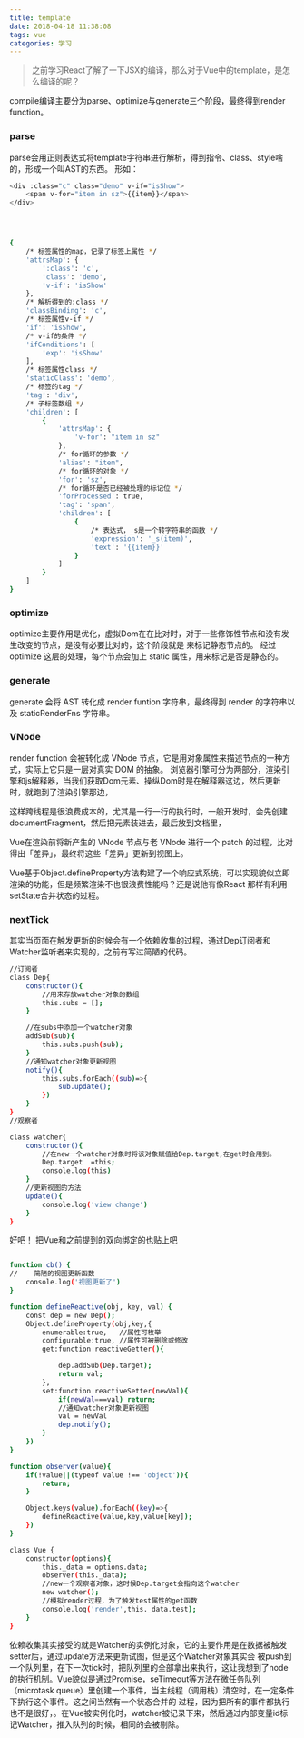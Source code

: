```yaml
---
title: template
date: 2018-04-18 11:38:08
tags: vue
categories: 学习
---
```


>之前学习React了解了一下JSX的编译，那么对于Vue中的template，是怎么编译的呢？
<!--more-->

compile编译主要分为parse、optimize与generate三个阶段，最终得到render function。

### parse

parse会用正则表达式将template字符串进行解析，得到指令、class、style啥的，形成一个叫AST的东西。
形如：
```bash
<div :class="c" class="demo" v-if="isShow">
    <span v-for="item in sz">{{item}}</span>
</div>




{
    /* 标签属性的map，记录了标签上属性 */
    'attrsMap': {
        ':class': 'c',
        'class': 'demo',
        'v-if': 'isShow'
    },
    /* 解析得到的:class */
    'classBinding': 'c',
    /* 标签属性v-if */
    'if': 'isShow',
    /* v-if的条件 */
    'ifConditions': [
        'exp': 'isShow'
    ],
    /* 标签属性class */
    'staticClass': 'demo',
    /* 标签的tag */
    'tag': 'div',
    /* 子标签数组 */
    'children': [
        {
            'attrsMap': {
                'v-for': "item in sz"
            },
            /* for循环的参数 */
            'alias': "item",
            /* for循环的对象 */
            'for': 'sz',
            /* for循环是否已经被处理的标记位 */
            'forProcessed': true,
            'tag': 'span',
            'children': [
                {
                    /* 表达式，_s是一个转字符串的函数 */
                    'expression': '_s(item)',
                    'text': '{{item}}'
                }
            ]
        }
    ]
}
```
### optimize
optimize主要作用是优化，虚拟Dom在在比对时，对于一些修饰性节点和没有发生改变的节点，是没有必要比对的，这个阶段就是
来标记静态节点的。
经过 optimize 这层的处理，每个节点会加上 static 属性，用来标记是否是静态的。


### generate

generate 会将 AST 转化成 render funtion 字符串，最终得到 render 的字符串以及 staticRenderFns 字符串。

### VNode

render function 会被转化成 VNode 节点，它是用对象属性来描述节点的一种方式，实际上它只是一层对真实 DOM 的抽象。
浏览器引擎可分为两部分，渲染引擎和js解释器，当我们获取Dom元素、操纵Dom时是在解释器这边，然后更新时，就跑到了渲染引擎那边，

这样跨线程是很浪费成本的，尤其是一行一行的执行时，一般开发时，会先创建documentFragment，然后把元素装进去，最后放到文档里，

Vue在渲染前将新产生的 VNode 节点与老 VNode 进行一个 patch 的过程，比对得出「差异」，最终将这些「差异」更新到视图上。

Vue基于Object.defineProperty方法构建了一个响应式系统，可以实现貌似立即渲染的功能，但是频繁渲染不也很浪费性能吗？还是说他有像React
那样有利用setState合并状态的过程。

### nextTick

其实当页面在触发更新的时候会有一个依赖收集的过程，通过Dep订阅者和Watcher监听者来实现的，之前有写过简陋的代码。

```bash
//订阅者
class Dep{
    constructor(){
        //用来存放watcher对象的数组
        this.subs = [];
    }

    //在subs中添加一个watcher对象
    addSub(sub){
        this.subs.push(sub);
    }
    //通知watcher对象更新视图
    notify(){
        this.subs.forEach((sub)=>{
            sub.update();
        })
    }
}
//观察者

class watcher{
    constructor(){
        //在new一个watcher对象时将该对象赋值给Dep.target,在get时会用到。
        Dep.target  =this;
        console.log(this)
    }
    //更新视图的方法
    update(){
        console.log('view change')
    }
}

```
好吧！  把Vue和之前提到的双向绑定的也贴上吧

```bash

function cb() {
//    简陋的视图更新函数
    console.log('视图更新了')
}

function defineReactive(obj, key, val) {
    const dep = new Dep();
    Object.defineProperty(obj,key,{
        enumerable:true,   //属性可枚举
        configurable:true, //属性可被删除或修改
        get:function reactiveGetter(){

            dep.addSub(Dep.target);
            return val;
        },
        set:function reactiveSetter(newVal){
            if(newVal===val) return;
            //通知watcher对象更新视图
            val = newVal
            dep.notify();
        }
    })
}

function observer(value){
    if(!value||(typeof value !== 'object')){
        return;
    }

    Object.keys(value).forEach((key)=>{
        defineReactive(value,key,value[key]);
    })
}

class Vue {
    constructor(options){
        this._data = options.data;
        observer(this._data);
        //new一个观察者对象，这时候Dep.target会指向这个watcher
        new watcher();
        //模拟render过程，为了触发test属性的get函数
        console.log('render',this._data.test);
    }
}

```

依赖收集其实接受的就是Watcher的实例化对象，它的主要作用是在数据被触发setter后，通过update方法来更新试图，但是这个Watcher对象其实会
被push到一个队列里，在下一次tick时，把队列里的全部拿出来执行，这让我想到了node的执行机制。Vue貌似是通过Promise，seTimeout等方法在微任务队列
（microtask queue）里创建一个事件，当主线程（调用栈）清空时，在一定条件下执行这个事件。这之间当然有一个状态合并的 过程，因为把所有的事件都执行也不是很好，。在Vue被实例化时，watcher被记录下来，然后通过内部变量id标记Watcher，推入队列的时候，相同的会被剔除。
